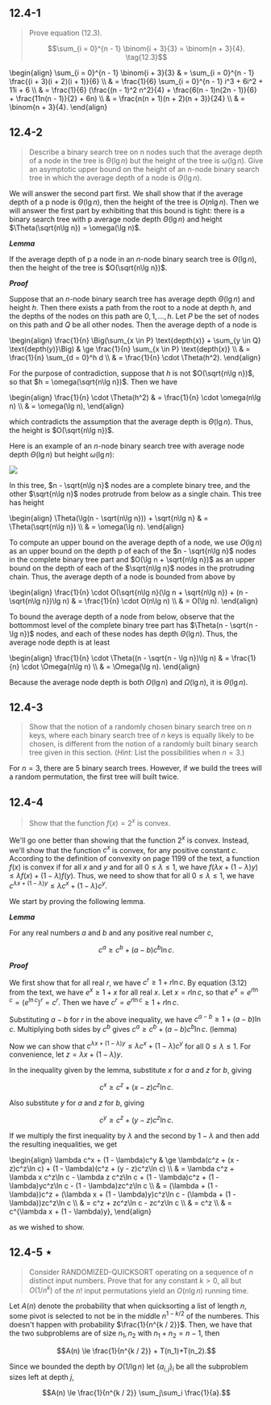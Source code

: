 ## 12.4-1

> Prove equation $\text{(12.3)}$.
>
> $$\sum_{i = 0}^{n - 1} \binom{i + 3}{3} = \binom{n + 3}{4}. \tag{12.3}$$

\begin{align}
\sum_{i = 0}^{n - 1} \binom{i + 3}{3}
    & =  \sum_{i = 0}^{n - 1} \frac{(i + 3)(i + 2)(i + 1)}{6} \\\\
    & =  \frac{1}{6} \sum_{i = 0}^{n - 1} i^3 + 6i^2 + 11i + 6 \\\\
    & =  \frac{1}{6} (\frac{(n - 1)^2 n^2}{4} + \frac{6(n - 1)n(2n - 1)}{6} + \frac{11n(n - 1)}{2} + 6n) \\\\
    & =  \frac{n(n + 1)(n + 2)(n + 3)}{24} \\\\
    & =  \binom{n + 3}{4}.
\end{align}

## 12.4-2

> Describe a binary search tree on n nodes such that the average depth of a node in the tree is $\Theta(\lg n)$ but the height of the tree is $\omega(\lg n)$. Give an asymptotic upper bound on the height of an $n$-node binary search tree in which the average depth of a node is $\Theta(\lg n)$.

We will answer the second part first. We shall show that if the average depth of a p node is $\Theta(\lg n)$, then the height of the tree is $O(n\lg n)$. Then we will answer the first part by exhibiting that this bound is tight: there is a binary search tree with p average node depth $\Theta(\lg n)$ and height $\Theta(\sqrt{n\lg n}) = \omega(\lg n)$.

***Lemma*** 

If the average depth of p a node in an $n$-node binary search tree is $\Theta(\lg n)$, then the height of the tree is $O(\sqrt{n\lg n})$.

***Proof***

Suppose that an $n$-node binary search tree has average depth $\Theta(\lg n)$ and height $h$. Then there exists a path from the root to a node at depth $h$, and the depths of the nodes on this path are $0, 1, \ldots, h$. Let $P$ be the set of nodes on this path and $Q$ be all other nodes. Then the average depth of a node is

\begin{align}
\frac{1}{n} \Big(\sum_{x \in P} \text{depth($x$)} + \sum_{y \in Q} \text{depth($y$)}\Big)
    & \ge \frac{1}{n} \sum_{x \in P} \text{depth($x$)} \\\\
    & =   \frac{1}{n} \sum_{d = 0}^h d \\\\
    & =   \frac{1}{n} \cdot \Theta(h^2).
\end{align}

For the purpose of contradiction, suppose that $h$ is not $O(\sqrt{n\lg n})$, so that $h = \omega(\sqrt{n\lg n})$. Then we have

\begin{align}
\frac{1}{n} \cdot \Theta(h^2)
    & = \frac{1}{n} \cdot \omega(n\lg n) \\\\
    & = \omega(\lg n),
\end{align}

which contradicts the assumption that the average depth is $\Theta(\lg n)$. Thus, the height is $O(\sqrt{n\lg n})$.

Here is an example of an $n$-node binary search tree with average node depth $\Theta(\lg n)$ but height $\omega(\lg n)$:

![](https://i.imgur.com/fHpe1vR.png?width=40rem)

In this tree, $n - \sqrt{n\lg n}$ nodes are a complete binary tree, and the other $\sqrt{n\lg n}$ nodes protrude from below as a single chain. This tree has height

\begin{align}
\Theta(\lg(n - \sqrt{n\lg n})) + \sqrt{n\lg n}
    & = \Theta(\sqrt{n\lg n}) \\\\
    & = \omega(\lg n).
\end{align}

To compute an upper bound on the average depth of a node, we use $O(\lg n)$ as an upper bound on the depth p of each of the $n - \sqrt{n\lg n}$ nodes in the complete binary tree part and $O(\lg n + \sqrt{n\lg n})$ as an upper bound on the depth of each of the $\sqrt{n\lg n}$ nodes in the protruding chain. Thus, the average depth of a node is bounded from above by 

\begin{align}
\frac{1}{n} \cdot O(\sqrt{n\lg n}(\lg n + \sqrt{n\lg n}) + (n - \sqrt{n\lg n})\lg n)
    & = \frac{1}{n} \cdot O(n\lg n) \\\\
    & = O(\lg n).
\end{align}

To bound the average depth of a node from below, observe that the bottommost level of the complete binary tree part has $\Theta(n - \sqrt{n - \lg n})$ nodes, and each of these nodes has depth $\Theta(\lg n)$. Thus, the average node depth is at least

\begin{align}
\frac{1}{n} \cdot \Theta((n - \sqrt{n - \lg n})\lg n)
    & = \frac{1}{n} \cdot \Omega(n\lg n) \\\\
    & = \Omega(\lg n).
\end{align}

Because the average node depth is both $O(\lg n)$ and $\Omega(\lg n)$, it is $\Theta(\lg n)$.

## 12.4-3

> Show that the notion of a randomly chosen binary search tree on $n$ keys, where each binary search tree of $n$ keys is equally likely to be chosen, is different from the notion of a randomly built binary search tree given in this section. ($\textit{Hint:}$ List the possibilities when $n = 3$.)

For $n = 3$, there are $5$ binary search trees. However, if we build the trees will a random permutation, the first tree will built twice.

## 12.4-4

> Show that the function $f(x) = 2^x$ is convex.

We'll go one better than showing that the function $2^x$ is convex. Instead, we'll show that the function $c^x$ is convex, for any positive constant $c$. According to the definition of convexity on page 1199 of the text, a function $f(x)$ is convex if for all $x$ and $y$ and for all $0 \le \lambda \le 1$, we have $f(\lambda x + (1 - \lambda)y) \le \lambda f(x) + (1 - \lambda)f(y)$. Thus, we need to show that for all $0 \le \lambda \le 1$, we have $c^{\lambda x + (1 - \lambda)y} \le \lambda c^x + (1 - \lambda)c^y$.

We start by proving the following lemma.

***Lemma***

For any real numbers $a$ and $b$ and any positive real number $c$,

$$c^a \ge c^b + (a - b)c^b\ln c.$$

***Proof*** 

We first show that for all real $r$, we have $c^r \ge 1 + r\ln c$. By equation $\text{(3.12)}$ from the text, we have $e^x \ge 1 + x$ for all real $x$. Let $x = r\ln c$, so that $e^x = e^{r\ln c} = (e^{\ln c})^r = c^r$. Then we have $c^r = e^{r\ln c} \ge 1 + r\ln c$.

Substituting $a - b$ for $r$ in the above inequality, we have $c^{a - b} \ge 1 + (a - b)\ln c$. Multiplying both sides by $c^b$ gives $c^a \ge c^b + (a - b)c^b\ln c$.  (lemma)

Now we can show that $c^{\lambda x + (1 - \lambda)y} \le \lambda c^x + (1 - \lambda)c^y$ for all $0 \le \lambda \le 1$. For convenience, let $z = \lambda x + (1 - \lambda)y$.

In the inequality given by the lemma, substitute $x$ for $a$ and $z$ for $b$, giving

$$c^x \ge c^z + (x - z)c^z\ln c.$$

Also substitute $y$ for $a$ and $z$ for $b$, giving

$$c^y \ge c^z + (y - z)c^z\ln c.$$

If we multiply the first inequality by $\lambda$ and the second by $1 - \lambda$ and then add the resulting inequalities, we get

\begin{align}
\lambda c^x + (1 - \lambda)c^y
    & \ge \lambda(c^z + (x - z)c^z\ln c) + (1 - \lambda)(c^z + (y - z)c^z\ln c) \\\\
    & =   \lambda c^z + \lambda x c^z\ln c - \lambda z c^z\ln c + (1 - \lambda)c^z + (1 - \lambda)yc^z\ln c - (1 - \lambda)zc^z\ln c \\\\
    & =   (\lambda + (1 - \lambda))c^z + (\lambda x + (1 - \lambda)y)c^z\ln c - (\lambda + (1 - \lambda))zc^z\ln c \\\\
    & =   c^z + zc^z\ln c - zc^z\ln c \\\\
    & =   c^z \\\\
    & =   c^{\lambda x + (1 - \lambda)y},
\end{align}

as we wished to show.

## 12.4-5 $\star$

> Consider $\text{RANDOMIZED-QUICKSORT}$ operating on a sequence of $n$ distinct input numbers. Prove that for any constant $k > 0$, all but $O(1 / n^k)$ of the $n!$ input permutations yield an $O(n\lg n)$ running time.

Let $A(n)$ denote the probability that when quicksorting a list of length $n$, some pivot is selected to not be in the middle $n^{1 - k / 2}$ of the numberes. This doesn't happen with probability $\frac{1}{n^{k / 2}}$. Then, we have that the two subproblems are of size $n_1, n_2$ with $n_1 + n_2 = n - 1$, then

$$A(n) \le \frac{1}{n^{k / 2}} + T(n_1)+T(n_2).$$

Since we bounded the depth by $O(1 / \lg n)$ let $\{a_{i, j}\}_i$ be all the subproblem sizes left at depth $j$,

$$A(n) \le \frac{1}{n^{k / 2}} \sum_j\sum_i \frac{1}{a}.$$

